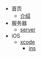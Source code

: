 * 首页
  * [介绍](zh-cn/)
* 服务器
  * [server](server/server.md)
* iOS
  * [xcode](server/navbar.md)
    - [ins](server/server)

